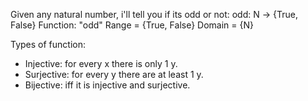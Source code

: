 Given any natural number, i'll tell you if its odd or not:
odd: N -> {True, False}
Function: "odd"
Range = {True, False}
Domain = {N}

Types of function:
- Injective: for every x there is only 1 y.
- Surjective: for every y there are at least 1 y.
- Bijective: iff it is injective and surjective.